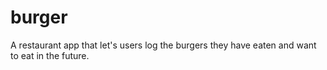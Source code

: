 # burger
A restaurant app that let's users log the burgers they have eaten and want to eat in the future.
